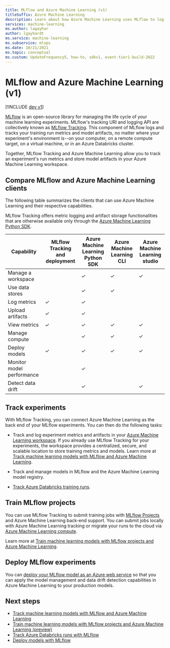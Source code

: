 ```yaml
---
title: MLflow and Azure Machine Learning (v1)
titleSuffix: Azure Machine Learning
description: Learn about how Azure Machine Learning uses MLflow to log metrics and artifacts from machine learning models, and to deploy your machine learning models as a web service.
services: machine-learning
ms.author: lagayhar
author: lgayhardt
ms.service: machine-learning
ms.subservice: mlops
ms.date: 10/21/2021
ms.topic: conceptual
ms.custom: UpdateFrequency5, how-to, sdkv1, event-tier1-build-2022
---
```


# MLflow and Azure Machine Learning (v1)

[!INCLUDE [dev v1](../includes/machine-learning-dev-v1.md)]


[MLflow](https://www.mlflow.org) is an open-source library for managing the life cycle of your machine learning experiments. MLflow's tracking URI and logging API are collectively known as [MLflow Tracking](https://mlflow.org/docs/latest/quickstart.html#using-the-tracking-api). This component of MLflow logs and tracks your training run metrics and model artifacts, no matter where your experiment's environment is--on your computer, on a remote compute target, on a virtual machine, or in an Azure Databricks cluster. 

Together, MLflow Tracking and Azure Machine Learning allow you to track an experiment's run metrics and store model artifacts in your Azure Machine Learning workspace.

## Compare MLflow and Azure Machine Learning clients

The following table summarizes the clients that can use Azure Machine Learning and their respective capabilities.

MLflow Tracking offers metric logging and artifact storage functionalities that are otherwise available only through the [Azure Machine Learning Python SDK](/python/api/overview/azure/ml/intro).

| Capability | MLflow Tracking and deployment | Azure Machine Learning Python SDK |  Azure Machine Learning CLI | Azure Machine Learning studio|
|---|---|---|---|---|
| Manage a workspace |   | ✓ | ✓ | ✓ |
| Use data stores  |   | ✓ | ✓ | |
| Log metrics      | ✓ | ✓ |   | |
| Upload artifacts | ✓ | ✓ |   | |
| View metrics     | ✓ | ✓ | ✓ | ✓ |
| Manage compute   |   | ✓ | ✓ | ✓ |
| Deploy models    | ✓ | ✓ | ✓ | ✓ |
| Monitor model performance ||✓|  |   |
| Detect data drift |   | ✓ |   | ✓ |


## Track experiments

With MLflow Tracking, you can connect Azure Machine Learning as the back end of your MLflow experiments. You can then do the following tasks:

+ Track and log experiment metrics and artifacts in your [Azure Machine Learning workspace](concept-azure-machine-learning-architecture.md#workspace). If you already use MLflow Tracking for your experiments, the workspace provides a centralized, secure, and scalable location to store training metrics and models. Learn more at [Track machine learning models with MLflow and Azure Machine Learning](../how-to-use-mlflow.md). 

+ Track and manage models in MLflow and the Azure Machine Learning model registry.

+ [Track Azure Databricks training runs](../how-to-use-mlflow-azure-databricks.md).

## Train MLflow projects 

You can use MLflow Tracking to submit training jobs with [MLflow Projects](https://www.mlflow.org/docs/latest/projects.html) and Azure Machine Learning back-end support. You can submit jobs locally with Azure Machine Learning tracking or migrate your runs to the cloud via [Azure Machine Learning compute](../how-to-create-attach-compute-cluster.md).

Learn more at [Train machine learning models with MLflow projects and Azure Machine Learning](../how-to-train-mlflow-projects.md).

## Deploy MLflow experiments

You can [deploy your MLflow model as an Azure web service](../how-to-deploy-mlflow-models.md) so that you can apply the model management and data drift detection capabilities in Azure Machine Learning to your production models.

## Next steps
* [Track machine learning models with MLflow and Azure Machine Learning](how-to-use-mlflow.md) 
* [Train machine learning models with MLflow projects and Azure Machine Learning (preview)](../how-to-train-mlflow-projects.md)
* [Track Azure Databricks runs with MLflow](../how-to-use-mlflow-azure-databricks.md)
* [Deploy models with MLflow](how-to-deploy-mlflow-models.md)
